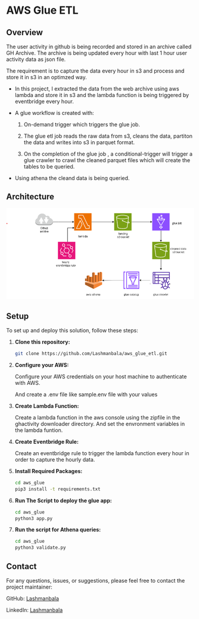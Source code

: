 # AWS Glue ETL

## Overview
The user activity in github is being recorded and stored in an archive called GH Archive. The archive is being updated every hour with last 1 hour user activity data as json file. 
 
The requirement is to capture the data every hour  in s3 and process and store it in s3 in an optimzed way.

- In this project, I extracted the data from the web archive using aws lambda and store it in s3 and the lambda function is being triggered by eventbridge every hour. 
- A glue workflow is created with:
  
   1. On-demand trigger which triggers the glue job.
  
   2. The glue etl job reads the raw data from s3, cleans the data, partiton the data and writes into s3 in parquet format.
   
   3. On the completion of the glue job , a conditional-trigger will trigger a glue crawler to crawl the cleaned parquet files which will create the tables to be queried.
- Using athena the cleand data is being queried.

## Architecture
![Alt text](architecture_2.png)

## Setup
To set up and deploy this solution, follow these steps:

1. **Clone this repository:**
    ```bash
    git clone https://github.com/Lashmanbala/aws_glue_etl.git
    ```
2. **Configure your AWS:**

   Configure your AWS credentials on your host machine to authenticate with AWS.
   
   And create a .env file like sample.env file with your values

3. **Create Lambda Function:**

   Create a lambda function in the aws console using the zipfile in the ghactivity downloader directory. And set the envronment variables in the lambda funtion.

4. **Create Eventbridge Rule:**

   Create an eventbridge rule to trigger the lambda function every hour in order to capture the hourly data.

6. **Install Required Packages:**
    ```bash
   cd aws_glue
   pip3 install -t requirements.txt
   ```
7. **Run The Script to deploy the glue app:**
   ```bash
   cd aws_glue
   python3 app.py
   ```  
8. **Run the script for Athena queries:**
   ```bash
   cd aws_glue
   python3 validate.py
   ```
   
## Contact
For any questions, issues, or suggestions, please feel free to contact the project maintainer:

GitHub: [Lashmanbala](https://github.com/Lashmanbala)

LinkedIn: [Lashmanbala](https://www.linkedin.com/in/lashmanbala/)

